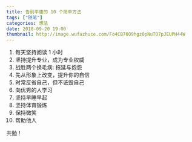 ```yaml
---
title: 告别平庸的 10 个简单方法
tags: ["随笔"]
categories: 想法
date: 2018-09-20 19:00
thumbnail: http://image.wufazhuce.com/Fo4CB76O9hgz0pNuTO7pJEUPH44W
---
```

1. 每天坚持阅读 1 小时
2. 坚持提升专业，成为专业权威
3. 战胜两个换毛病: 拖延与抱怨
4. 先从形象上改变，提升你的自信
5. 时常反省自己，但不诋毁自己
6. 向优秀的人学习
7. 坚持早睡早起
8. 坚持体育锻炼
9. 保持微笑
10. 帮助他人

共勉！
